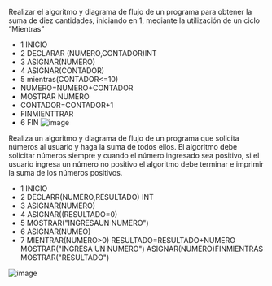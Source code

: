 Realizar el algoritmo y diagrama de flujo de un programa para obtener la suma de diez cantidades, iniciando en 1, mediante la utilización de un ciclo “Mientras”


* 1 INICIO
* 2 DECLARAR (NUMERO,CONTADOR)INT
* 3 ASIGNAR(NUMERO)
* 4 ASIGNAR(CONTADOR)
* 5 mientras(CONTADOR<=10)
* NUMERO=NUMERO+CONTADOR
* MOSTRAR NUMERO
* CONTADOR=CONTADOR+1
* FINMIENTTRAR
* 6 FIN
 ![image](https://user-images.githubusercontent.com/101213081/160166630-42cb7b9b-5791-4b1d-a5f2-435372ca9bd0.png)


 
 
 
 


Realiza un algoritmo y diagrama de flujo de un programa que solicita números al usuario y haga la suma de todos ellos. El algoritmo debe solicitar números siempre y cuando el número ingresado sea positivo, si el usuario ingresa un número no positivo el algoritmo debe terminar e imprimir la suma de los números positivos.



* 1 INICIO
* 2 DECLARR(NUMERO,RESULTADO) INT
* 3 ASIGNAR(NUMERO)
* 4 ASIGNAR((RESULTADO=0)
* 5 MOSTRAR("INGRESAUN NUMERO")
* 6 ASIGNAR(NUMEO)
* 7 MIENTRAR(NUMERO>0)
 RESULTADO=RESULTADO+NUMERO
 MOSTRAR("INGRESA UN NUMERO")
 ASIGNAR(NUMERO)FINMIENTRAS
 MOSTRAR("RESULTADO")




![image](https://user-images.githubusercontent.com/101213081/160174379-827c3b64-c405-4897-be83-bfd59f6e71e9.png)






 


